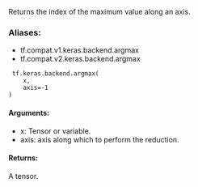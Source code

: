 Returns the index of the maximum value along an axis.
### Aliases:
- tf.compat.v1.keras.backend.argmax
- tf.compat.v2.keras.backend.argmax

```
 tf.keras.backend.argmax(
    x,
    axis=-1
)
```
#### Arguments:
- x: Tensor or variable.
- axis: axis along which to perform the reduction.
#### Returns:
A tensor.
